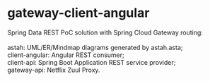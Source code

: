 # gateway-client-angular
Spring Data REST PoC solution with Spring Cloud Gateway routing:
  <br>
  <br>astah: UML/ER/Mindmap diagrams generated by astah.asta;
  <br>client-angular: Angular REST consumer;
  <br>client-api: Spring Boot Application REST service provider;
  <br>gateway-api: Netflix Zuul Proxy.